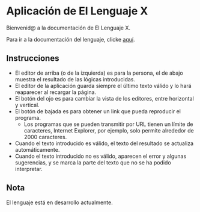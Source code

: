 # Aplicación de El Lenguaje X

Bienvenid@ a la documentación de El Lenguaje X.

Para ir a la documentación del lenguaje, clicke [aquí](https://github.com/allnulled/xlanguage/blob/master/README.md).

## Instrucciones

- El editor de arriba (o de la izquierda) es para la persona, el de abajo muestra el resultado de las lógicas introducidas.
- El editor de la aplicación guarda siempre el último texto válido y lo hará reaparecer al recargar la página.
- El botón del ojo es para cambiar la vista de los editores, entre horizontal y vertical.
- El botón de bajada es para obtener un link que pueda reproducir el programa.
  - Los programas que se pueden transmitir por URL tienen un límite de caracteres, Internet Explorer, por ejemplo, solo permite alrededor de 2000 caracteres.
- Cuando el texto introducido es válido, el texto del resultado se actualiza automáticamente.
- Cuando el texto introducido no es válido, aparecen el error y algunas sugerencias, y se marca la parte del texto que no se ha podido interpretar.

## Nota

El lenguaje está en desarrollo actualmente.